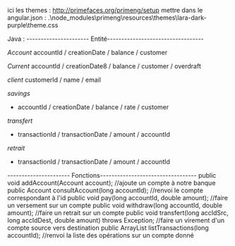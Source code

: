 ici les themes :
http://primefaces.org/primeng/setup
mettre dans le angular.json :
.\node_modules\primeng\resources\themes\lara-dark-purple\theme.css




Java :
---------------------- Entité----------------------------------

*Account*
accountId / creationDate / balance / customer

*Current*
accountId / creationDate8 / balance / customer / overdraft

*client*
customerId / name / email

*savings*
- accountId / creationDate / balance / rate / customer

*transfert*
- transactionId / transactionDate / amount / accountId

*retrait*
- transactionId / transactionDate / amount / accountId

---------------------- Fonctions----------------------------------
	public void addAccount(Account account);						//ajoute un compte à notre banque
	public Account consultAccount(long accountId);					//renvoi le compte correspondant à l'id 
	public void pay(long accountId, double amount);					//faire un versement sur un compte 
	public void withdraw(long accountId, double amount);			//faire un retrait sur un compte
	public void transfert(long accIdSrc, long accIdDest, double amount) throws Exception; //faire un virement d'un compte source vers destination
	public ArrayList<Transaction> listTransactions(long accountId); //renvoi la liste des opérations sur un compte donné
